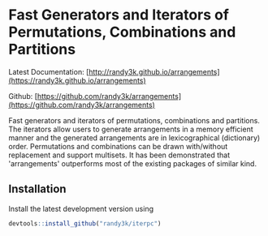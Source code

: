 # Fast Generators and Iterators of Permutations, Combinations and Partitions

Latest Documentation: [http://randy3k.github.io/arrangements](https://randy3k.github.io/arrangements)

Github: [https://github.com/randy3k/arrangements](https://github.com/randy3k/arrangements)

Fast generators and iterators of permutations, combinations and partitions.
The iterators allow users to generate arrangements in a memory efficient
manner and the generated arrangements are in lexicographical (dictionary)
order. Permutations and combinations can be drawn with/without replacement and
support multisets. It has been demonstrated that 'arrangements' outperforms
most of the existing packages of similar kind.


## Installation

Install the latest development version using

```r
devtools::install_github("randy3k/iterpc")
```
